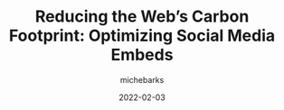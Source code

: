 ---
author: michebarks
date: 2022-02-03
publisher: smashingmag
tags:
  - embed-code
  - sustainability
  - performance
target_url: https://www.smashingmagazine.com/2022/02/reducing-web-carbon-footprint-optimizing-social-media-embeds/
title: "Reducing the Web’s Carbon Footprint: Optimizing Social Media Embeds"
---